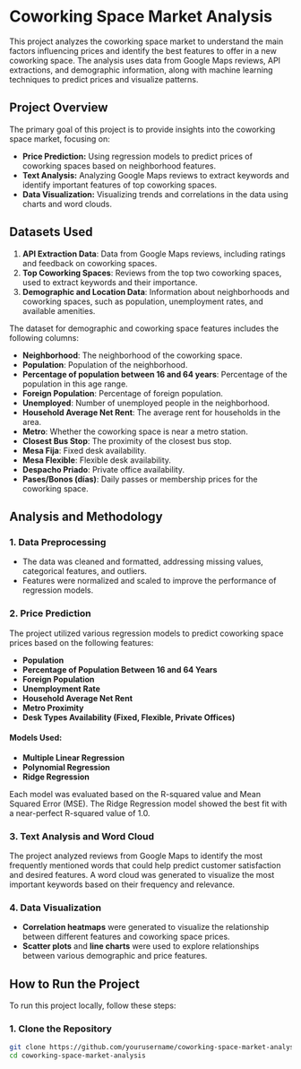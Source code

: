 # Coworking Space Market Analysis

This project analyzes the coworking space market to understand the main factors influencing prices and identify the best features to offer in a new coworking space. The analysis uses data from Google Maps reviews, API extractions, and demographic information, along with machine learning techniques to predict prices and visualize patterns.

## Project Overview

The primary goal of this project is to provide insights into the coworking space market, focusing on:

- **Price Prediction:** Using regression models to predict prices of coworking spaces based on neighborhood features.
- **Text Analysis:** Analyzing Google Maps reviews to extract keywords and identify important features of top coworking spaces.
- **Data Visualization:** Visualizing trends and correlations in the data using charts and word clouds.

## Datasets Used

1. **API Extraction Data**: Data from Google Maps reviews, including ratings and feedback on coworking spaces.
2. **Top Coworking Spaces**: Reviews from the top two coworking spaces, used to extract keywords and their importance.
3. **Demographic and Location Data**: Information about neighborhoods and coworking spaces, such as population, unemployment rates, and available amenities.

The dataset for demographic and coworking space features includes the following columns:

- **Neighborhood**: The neighborhood of the coworking space.
- **Population**: Population of the neighborhood.
- **Percentage of population between 16 and 64 years**: Percentage of the population in this age range.
- **Foreign Population**: Percentage of foreign population.
- **Unemployed**: Number of unemployed people in the neighborhood.
- **Household Average Net Rent**: The average rent for households in the area.
- **Metro**: Whether the coworking space is near a metro station.
- **Closest Bus Stop**: The proximity of the closest bus stop.
- **Mesa Fija**: Fixed desk availability.
- **Mesa Flexible**: Flexible desk availability.
- **Despacho Priado**: Private office availability.
- **Pases/Bonos (días)**: Daily passes or membership prices for the coworking space.

## Analysis and Methodology

### 1. Data Preprocessing
- The data was cleaned and formatted, addressing missing values, categorical features, and outliers.
- Features were normalized and scaled to improve the performance of regression models.

### 2. Price Prediction
The project utilized various regression models to predict coworking space prices based on the following features:

- **Population**
- **Percentage of Population Between 16 and 64 Years**
- **Foreign Population**
- **Unemployment Rate**
- **Household Average Net Rent**
- **Metro Proximity**
- **Desk Types Availability (Fixed, Flexible, Private Offices)**

#### Models Used:
- **Multiple Linear Regression**
- **Polynomial Regression**
- **Ridge Regression**

Each model was evaluated based on the R-squared value and Mean Squared Error (MSE). The Ridge Regression model showed the best fit with a near-perfect R-squared value of 1.0.

### 3. Text Analysis and Word Cloud
The project analyzed reviews from Google Maps to identify the most frequently mentioned words that could help predict customer satisfaction and desired features. A word cloud was generated to visualize the most important keywords based on their frequency and relevance.

### 4. Data Visualization
- **Correlation heatmaps** were generated to visualize the relationship between different features and coworking space prices.
- **Scatter plots** and **line charts** were used to explore relationships between various demographic and price features.

## How to Run the Project

To run this project locally, follow these steps:

### 1. Clone the Repository
```bash
git clone https://github.com/yourusername/coworking-space-market-analysis.git
cd coworking-space-market-analysis

